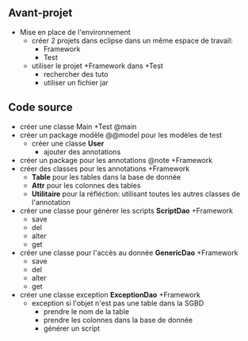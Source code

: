 ##  Avant-projet
*   Mise en place de l'environnement
    -   créer 2 projets dans eclipse dans un même espace de travail:
        -   Framework
        -   Test
    -   utiliser le projet +Framework dans +Test
        -   rechercher des tuto
        -   utiliser un fichier jar

##  Code source
*   créer une classe Main +Test @main
*   créer un package modèle @@model pour les modèles de test
    -   créer une classe **User**
        -   ajouter des annotations
*   créer un package pour les annotations @note +Framework 
*   créer des classes pour les annotations +Framework 
    -   **Table** pour les tables dans la base de donnée
    -   **Attr** pour les colonnes des tables
    -   **Utilitaire** pour la réfléction: utilisant toutes les autres classes de l'annotation
*   créer une classe pour générer les scripts **ScriptDao** +Framework 
    -   save
    -   del
    -   alter
    -   get
*   créer une classe pour l'accès au donnée **GenericDao** +Framework 
    -   save
    -   del
    -   alter
    -   get
*   créer une classe exception **ExceptionDao** +Framework 
    -   exception si l'objet n'est pas une table dans la SGBD
        -   prendre le nom de la table
        -   prendre les colonnes dans la base de donnée
        -   générer un script
    
